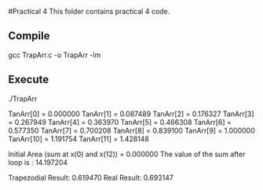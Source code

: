 #Practical 4
This folder contains practical 4 code.

## Compile

gcc TrapArr.c -o TrapArr -lm

## Execute

./TrapArr

TanArr[0] = 0.000000
TanArr[1] = 0.087489
TanArr[2] = 0.176327
TanArr[3] = 0.267949
TanArr[4] = 0.363970
TanArr[5] = 0.466308
TanArr[6] = 0.577350
TanArr[7] = 0.700208
TanArr[8] = 0.839100
TanArr[9] = 1.000000
TanArr[10] = 1.191754
TanArr[11] = 1.428148

Initial Area (sum at x(0) and x(12)) = 0.000000
The value of the sum after loop is : 14.197204

Trapezodial Result: 0.619470
Real Result: 0.693147

